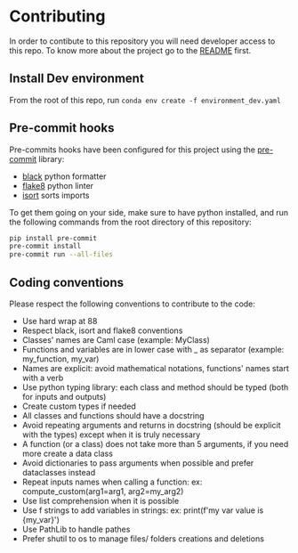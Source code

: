# Contributing

In order to contibute to this repository you will need developer access to this repo. To know more about the project go to the [README](README.md) first.


## Install Dev environment

From the root of this repo, run
`conda env create -f environment_dev.yaml`

## Pre-commit hooks

Pre-commits hooks have been configured for this project using the [pre-commit](https://pre-commit.com/) library:

- [black](https://github.com/psf/black) python formatter
- [flake8](https://flake8.pycqa.org/en/latest/) python linter
- [isort](https://pypi.org/project/isort/) sorts imports

To get them going on your side, make sure to have python installed, and run the following
commands from the root directory of this repository:

```bash
pip install pre-commit
pre-commit install
pre-commit run --all-files
```

## Coding conventions

Please respect the following conventions to contribute to the code:

- Use hard wrap at 88
- Respect black, isort and flake8 conventions
- Classes' names are Caml case (example: MyClass)
- Functions and variables are in lower case with _ as separator (example: my_function, my_var)
- Names are explicit: avoid mathematical notations, functions' names start with a verb
- Use python typing library: each class and method should be typed (both for inputs and outputs)
- Create custom types if needed
- All classes and functions should have a docstring
- Avoid repeating arguments and returns in docstring (should be explicit with the types) except when it is truly necessary
- A function (or a class) does not take more than 5 arguments, if you need more create a data class
- Avoid dictionaries to pass arguments when possible and prefer dataclasses instead
- Repeat inputs names when calling a function: ex: compute_custom(arg1=arg1, arg2=my_arg2)
- Use list comprehension when it is possible
- Use f strings to add variables in strings: ex: print(f'my var value is {my_var}')
- Use PathLib to handle pathes
- Prefer shutil to os to manage files/ folders creations and deletions
